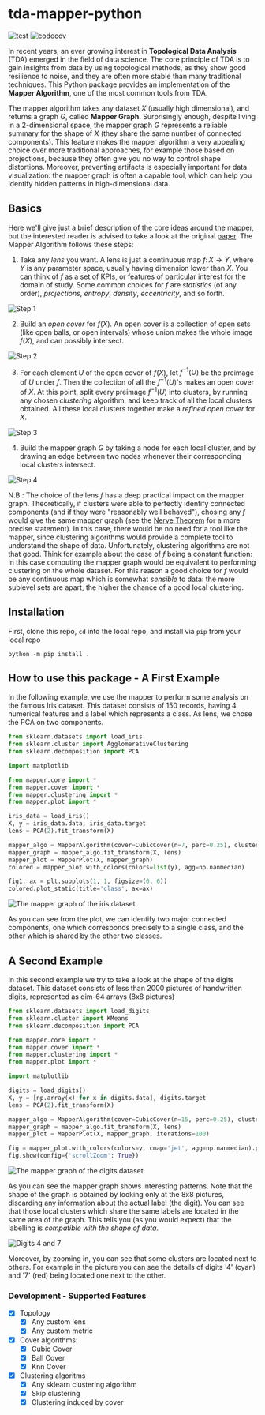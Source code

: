 # tda-mapper-python 

![test](https://github.com/lucasimi/tda-mapper-python/actions/workflows/test.yml/badge.svg) [![codecov](https://codecov.io/github/lucasimi/tda-mapper-python/graph/badge.svg?token=FWSD8JUG6R)](https://codecov.io/github/lucasimi/tda-mapper-python)

In recent years, an ever growing interest in **Topological Data Analysis** (TDA) emerged in the field of data science. The core principle of TDA is to gain insights from data by using topological methods, as they show good resilience to noise, and they are often more stable than many traditional techniques. This Python package provides an implementation of the **Mapper Algorithm**, one of the most common tools from TDA. 

The mapper algorithm takes any dataset $X$ (usually high dimensional), and returns a graph $G$, called **Mapper Graph**. Surprisingly enough, despite living in a 2-dimensional space, the mapper graph $G$ represents a reliable summary for the shape of $X$ (they share the same number of connected components). This feature makes the mapper algorithm a very appealing choice over more traditional approaches, for example those based on projections, because they often give you no way to control shape distortions. Moreover, preventing artifacts is especially important for data visualization: the mapper graph is often a capable tool, which can help you identify hidden patterns in high-dimensional data.

## Basics

Here we'll give just a brief description of the core ideas around the mapper, but the interested reader is advised to take a look at the original [paper](https://research.math.osu.edu/tgda/mapperPBG.pdf). The Mapper Algorithm follows these steps:

1. Take any *lens* you want. A lens is just a continuous map $f \colon X \to Y$, where $Y$ is any parameter space, usually having dimension lower than $X$. You can think of $f$ as a set of KPIs, or features of particular interest for the domain of study. Some common choices for $f$ are *statistics* (of any order), *projections*, *entropy*, *density*, *eccentricity*, and so forth.

![Step 1](https://raw.githubusercontent.com/lucasimi/tda-mapper-python/main/resources/mapper_1.png)

2. Build an *open cover* for $f(X)$. An open cover is a collection of open sets (like open balls, or open intervals) whose union makes the whole image $f(X)$, and can possibly intersect.

![Step 2](https://raw.githubusercontent.com/lucasimi/tda-mapper-python/main/resources/mapper_2.png)

3. For each element $U$ of the open cover of $f(X)$, let $f^{-1}(U)$ be the preimage of $U$ under $f$. Then the collection of all the $f^{-1}(U)$'s makes an open cover of $X$. At this point, split every preimage $f^{-1}(U)$ into clusters, by running any chosen *clustering* algorithm, and keep track of all the local clusters obtained. All these local clusters together make a *refined open cover* for $X$.

![Step 3](https://raw.githubusercontent.com/lucasimi/tda-mapper-python/main/resources/mapper_3.png)

4. Build the mapper graph $G$ by taking a node for each local cluster, and by drawing an edge between two nodes whenever their corresponding local clusters intersect.

![Step 4](https://raw.githubusercontent.com/lucasimi/tda-mapper-python/main/resources/mapper_4.png)

N.B.: The choice of the lens $f$ has a deep practical impact on the mapper graph. Theoretically, if clusters were able to perfectly identify connected components (and if they were "reasonably well behaved"), chosing any $f$ would give the same mapper graph (see the [Nerve Theorem](https://en.wikipedia.org/wiki/Nerve_complex#Nerve_theorems) for a more precise statement). In this case, there would be no need for a tool like the mapper, since clustering algorithms would provide a complete tool to understand the shape of data. Unfortunately, clustering algorithms are not that good. Think for example about the case of $f$ being a constant function: in this case computing the mapper graph would be equivalent to performing clustering on the whole dataset. For this reason a good choice for $f$ would be any continuous map which is somewhat *sensible* to data: the more sublevel sets are apart, the higher the chance of a good local clustering.

## Installation

First, clone this repo, `cd` into the local repo, and install via `pip` from your local repo
```
python -m pip install .
```

## How to use this package - A First Example

In the following example, we use the mapper to perform some analysis on the famous Iris dataset. This dataset consists of 150 records, having 4 numerical features and a label which represents a class. As lens, we chose the PCA on two components. 

```python
from sklearn.datasets import load_iris
from sklearn.cluster import AgglomerativeClustering
from sklearn.decomposition import PCA

import matplotlib

from mapper.core import *
from mapper.cover import *
from mapper.clustering import *
from mapper.plot import *

iris_data = load_iris()
X, y = iris_data.data, iris_data.target
lens = PCA(2).fit_transform(X)

mapper_algo = MapperAlgorithm(cover=CubicCover(n=7, perc=0.25), clustering=AgglomerativeClustering(n_clusters=2, linkage='single'))
mapper_graph = mapper_algo.fit_transform(X, lens)
mapper_plot = MapperPlot(X, mapper_graph)
colored = mapper_plot.with_colors(colors=list(y), agg=np.nanmedian)

fig1, ax = plt.subplots(1, 1, figsize=(6, 6))
colored.plot_static(title='class', ax=ax)
```

![The mapper graph of the iris dataset](https://raw.githubusercontent.com/lucasimi/tda-mapper-python/main/resources/iris.png)

As you can see from the plot, we can identify two major connected components, one which corresponds precisely to a single class, and the other which is shared by the other two classes.

## A Second Example

In this second example we try to take a look at the shape of the digits dataset. This dataset consists of less than 2000 pictures of handwritten digits, represented as dim-64 arrays (8x8 pictures)

```python
from sklearn.datasets import load_digits
from sklearn.cluster import KMeans
from sklearn.decomposition import PCA

from mapper.core import *
from mapper.cover import *
from mapper.clustering import *
from mapper.plot import *

import matplotlib

digits = load_digits()
X, y = [np.array(x) for x in digits.data], digits.target
lens = PCA(2).fit_transform(X)

mapper_algo = MapperAlgorithm(cover=CubicCover(n=15, perc=0.25), clustering=KMeans(10, n_init='auto'))
mapper_graph = mapper_algo.fit_transform(X, lens)
mapper_plot = MapperPlot(X, mapper_graph, iterations=100)

fig = mapper_plot.with_colors(colors=y, cmap='jet', agg=np.nanmedian).plot_interactive_2d(title='digit', width=512, height=512)
fig.show(config={'scrollZoom': True})
```

![The mapper graph of the digits dataset](https://raw.githubusercontent.com/lucasimi/tda-mapper-python/main/resources/digits.png)

As you can see the mapper graph shows interesting patterns. Note that the shape of the graph is obtained by looking only at the 8x8 pictures, discarding any information about the actual label (the digit). You can see that those local clusters which share the same labels are located in the same area of the graph. This tells you (as you would expect) that the labelling is *compatible with the shape of data*.

![Digits 4 and 7](https://raw.githubusercontent.com/lucasimi/tda-mapper-python/main/resources/digits_4_7.png)

Moreover, by zooming in, you can see that some clusters are located next to others. For example in the picture you can see the details of digits '4' (cyan) and '7' (red) being located one next to the other.

### Development - Supported Features

- [x] Topology
    - [x] Any custom lens
    - [x] Any custom metric
- [x] Cover algorithms:
    - [x] Cubic Cover
    - [x] Ball Cover
    - [x] Knn Cover
- [x] Clustering algoritms
    - [x] Any sklearn clustering algorithm
    - [x] Skip clustering
    - [x] Clustering induced by cover
